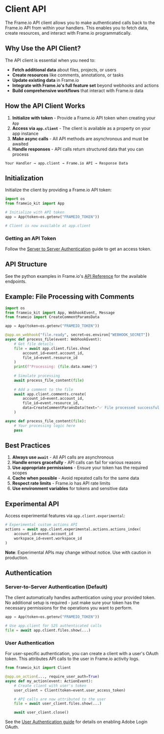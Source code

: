 # Client API

The Frame.io API client allows you to make authenticated calls back to the Frame.io API from within your handlers. This enables you to fetch data, create resources, and interact with Frame.io programmatically.

## Why Use the API Client?

The API client is essential when you need to:

- **Fetch additional data** about files, projects, or users
- **Create resources** like comments, annotations, or tasks
- **Update existing data** in Frame.io
- **Integrate with Frame.io's full feature set** beyond webhooks and actions
- **Build comprehensive workflows** that interact with Frame.io data

## How the API Client Works

1. **Initialize with token** - Provide a Frame.io API token when creating your `App`
2. **Access via `app.client`** - The client is available as a property on your app instance
3. **Make async calls** - All API methods are asynchronous and must be awaited
4. **Handle responses** - API calls return structured data that you can process

```
Your Handler → app.client → Frame.io API → Response Data
```

## Initialization

Initialize the client by providing a Frame.io API token:

```python
import os
from frameio_kit import App

# Initialize with API token
app = App(token=os.getenv("FRAMEIO_TOKEN"))

# Client is now available at app.client
```

### Getting an API Token

Follow the [Server to Server Authentication](https://developer.staging.frame.io/platform/docs/guides/authentication#server-to-server-authentication) guide to get an access token.

## API Structure

See the python examples in Frame.io's [API Reference](https://developer.staging.frame.io/platform/api-reference/account-permissions/index) for the available endpoints.

## Example: File Processing with Comments

```python
import os
from frameio_kit import App, WebhookEvent, Message
from frameio import CreateCommentParamsData

app = App(token=os.getenv("FRAMEIO_TOKEN"))

@app.on_webhook("file.ready", secret=os.environ["WEBHOOK_SECRET"])
async def process_file(event: WebhookEvent):
    # Get file details
    file = await app.client.files.show(
        account_id=event.account_id,
        file_id=event.resource_id
    )
    print(f"Processing: {file.data.name}")
    
    # Simulate processing
    await process_file_content(file)
    
    # Add a comment to the file
    await app.client.comments.create(
        account_id=event.account_id,
        file_id=event.resource_id,
        data=CreateCommentParamsData(text="✅ File processed successfully!")
    )

async def process_file_content(file):
    # Your processing logic here
    pass
```

## Best Practices

1. **Always use `await`** - All API calls are asynchronous
2. **Handle errors gracefully** - API calls can fail for various reasons
3. **Use appropriate permissions** - Ensure your token has the required scopes
4. **Cache when possible** - Avoid repeated calls for the same data
5. **Respect rate limits** - Frame.io has API rate limits
6. **Use environment variables** for tokens and sensitive data

## Experimental API

Access experimental features via `app.client.experimental`:

```python
# Experimental custom actions API
actions = await app.client.experimental.actions.actions_index(
    account_id=event.account_id
    workspace_id=event.workspace_id
)
```

**Note**: Experimental APIs may change without notice. Use with caution in production.

## Authentication

### Server-to-Server Authentication (Default)

The client automatically handles authentication using your provided token. No additional setup is required - just make sure your token has the necessary permissions for the operations you want to perform.

```python
app = App(token=os.getenv("FRAMEIO_TOKEN"))

# Use app.client for S2S authenticated calls
file = await app.client.files.show(...)
```

### User Authentication

For user-specific authentication, you can create a client with a user's OAuth token. This attributes API calls to the user in Frame.io activity logs.

```python
from frameio_kit import Client

@app.on_action(..., require_user_auth=True)
async def my_action(event: ActionEvent):
    # Create client with user's token
    user_client = Client(token=event.user_access_token)

    # API calls are now attributed to the user
    file = await user_client.files.show(...)

    await user_client.close()
```

See the [User Authentication guide](user_auth.md) for details on enabling Adobe Login OAuth.
